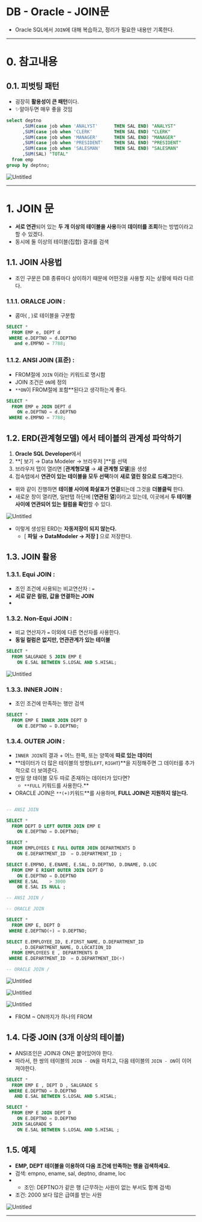 # DB - Oracle - JOIN문
- Oracle SQL에서 `JOIN`에 대해 복습하고, 정리가 필요한 내용만 기록한다.

---

# 0. 참고내용

## 0.1. 피벗팅 패턴

- 굉장히 **활용성이 큰 패턴**이다.
- ✨알아두면 매우 좋을 것임

```sql
select deptno 
      ,SUM(case job when 'ANALYST'      THEN SAL END) "ANALYST"
      ,SUM(case job when 'CLERK'        THEN SAL END) "CLERK"
      ,SUM(case job when 'MANAGER'      THEN SAL END) "MANAGER"
      ,SUM(case job when 'PRESIDENT'    THEN SAL END) "PRESIDENT"
      ,SUM(case job when 'SALESMAN'     THEN SAL END) "SALESMAN"
      ,SUM(SAL) "TOTAL"
  from emp
group by deptno;
```

![Untitled](https://lgh.notion.site/image/https%3A%2F%2Fs3-us-west-2.amazonaws.com%2Fsecure.notion-static.com%2F708f6c31-bb13-4985-8d49-35a9b02bf7e8%2FUntitled.png?table=block&id=a39c2a77-97db-4fb2-b173-24a1e28de71d&spaceId=d2c21b63-4fd7-4cc8-b09a-a59a09d82a76&width=1130&userId=&cache=v2)

---

# 1. JOIN 문

- **서로 연관**되어 있는 **두 개 이상의 테이블을 사용**하여 **데이터를 조회**하는 방법이라고 할 수 있겠다.
- 동시에 둘 이상의 테이블(집합) 결과를 검색

## 1.1. JOIN 사용법

- 조인 구문은 DB 종류마다 상이하기 때문에 어떤것을 사용할 지는 상황에 따라 다르다.

### 1.1.1. ORALCE JOIN :

- 콤마( , )로 테이블을 구분함

```sql
SELECT *
  FROM EMP e, DEPT d
 WHERE e.DEPTNO = d.DEPTNO 
   and e.EMPNO = 7788;
```

### 1.1.2. ANSI JOIN (표준) :

- FROM절에 `JOIN` 이라는 키워드로 명시함
- JOIN 조건은 `ON`에 정의
- `**ON`이 FROM절에 포함**된다고 생각하는게 좋다.

```sql
SELECT *
  FROM EMP e JOIN DEPT d
    ON e.DEPTNO = d.DEPTNO
 WHERE e.EMPNO = 7788;
```

## 1.2. ERD(관계형모델) 에서 테이블의 관계성 파악하기

1. **Oracle SQL Developer**에서
2. **[ 보기 → Data Modeler → 브라우저 ]**를 선택
3. 브라우저 탭이 열리면 [**관계형모델** → **새 관계형 모델**]을 생성
4. 접속탭에서 **연관이 있는 테이블을 모두 선택**하여 **새로 열린 창으로 드래그**한다.
- 위와 같이 진행하면 **테이블 사이에 화살표가 연결**되는데 그것을 **더블클릭** 한다.
- 새로운 창이 열리면, 일반탭 하단에 [**연관된 열**]이라고 있는데, 이곳에서 **두 테이블 사이에 연관되어 있는 컬럼을 확인**할 수 있다.

![Untitled](https://lgh.notion.site/image/https%3A%2F%2Fs3-us-west-2.amazonaws.com%2Fsecure.notion-static.com%2F71019e10-babd-4e0b-8aea-ab1fa933265f%2FUntitled.png?table=block&id=148718e2-9cc5-483c-b65a-5ae983d1be8c&spaceId=d2c21b63-4fd7-4cc8-b09a-a59a09d82a76&width=1480&userId=&cache=v2)

- 이렇게 생성된 ERD는 **자동저장이 되지 않는다.**
    - [ **파일 → DataModeler → 저장 ]**  으로 저장한다.

## 1.3. JOIN 활용

### 1.3.1. Equi JOIN :

- 조인 조건에 사용되는 비교연산자 : `=`
- **서로 같은 컬럼, 값을 연결하는 JOIN**
- 

### 1.3.2. Non-Equi JOIN :

- 비교 연산자가 `=` 이외에 다른 연산자를 사용한다.
- **동일 컬럼은 없지만, 연관관계가 있는 테이블**

```sql
SELECT *
  FROM SALGRADE S JOIN EMP E
    ON E.SAL BETWEEN S.LOSAL AND S.HISAL;
```

![Untitled](https://lgh.notion.site/image/https%3A%2F%2Fs3-us-west-2.amazonaws.com%2Fsecure.notion-static.com%2F893aca36-5dbb-4d45-90fa-79dc687246f0%2FUntitled.png?table=block&id=55d9007f-5985-470b-85fd-33bbd636385b&spaceId=d2c21b63-4fd7-4cc8-b09a-a59a09d82a76&width=1480&userId=&cache=v2)

### 1.3.3. INNER JOIN :

- 조인 조건에 만족하는 행만 검색

```sql
SELECT *
  FROM EMP E INNER JOIN DEPT D
    ON E.DEPTNO = D.DEPTNO;
```

### 1.3.4. **OUTER JOIN :**

- `INNER JOIN`의 결과 + 어느 한쪽, 또는 양쪽에 **따로 있는 데이터**
- **데이터가 더 많은 테이블의 방향(`LEFT`, `RIGHT`)**을 지정해주면 
그 데이터를 추가적으로 더 보여준다.
- 만일 양 테이블 모두 따로 존재하는 데이터가 있다면?
    - `**FULL` 키워드를 사용한다.**
- ORACLE JOIN은 `**(+)`키워드**를 사용하며, **FULL JOIN은 지원하지 않는다.**

```sql

-- ANSI JOIN

SELECT *
  FROM DEPT D LEFT OUTER JOIN EMP E
    ON E.DEPTNO = D.DEPTNO;

SELECT *
  FROM EMPLOYEES E FULL OUTER JOIN DEPARTMENTS D
    ON E.DEPARTMENT_ID  = D.DEPARTMENT_ID ;

SELECT E.EMPNO, E.ENAME, E.SAL, D.DEPTNO, D.DNAME, D.LOC
  FROM EMP E RIGHT OUTER JOIN DEPT D 
    ON E.DEPTNO = D.DEPTNO 
 WHERE E.SAL    > 3000
    OR E.SAL IS NULL ;

-- ANSI JOIN / 

-- ORACLE JOIN

SELECT *
  FROM EMP E, DEPT D
 WHERE E.DEPTNO(+) = D.DEPTNO;

SELECT E.EMPLOYEE_ID, E.FIRST_NAME, D.DEPARTMENT_ID
     , D.DEPARTMENT_NAME, D.LOCATION_ID
  FROM EMPLOYEES E , DEPARTMENTS D
 WHERE E.DEPARTMENT_ID  = D.DEPARTMENT_ID(+)

-- ORACLE JOIN /
```

![Untitled](https://lgh.notion.site/image/https%3A%2F%2Fs3-us-west-2.amazonaws.com%2Fsecure.notion-static.com%2Fd38966af-ae19-4e66-a427-b5da43ea6b4e%2FUntitled.png?table=block&id=f25b51ec-3731-4dfb-8b5e-f7e8a842b178&spaceId=d2c21b63-4fd7-4cc8-b09a-a59a09d82a76&width=1480&userId=&cache=v2)

![Untitled](https://lgh.notion.site/image/https%3A%2F%2Fs3-us-west-2.amazonaws.com%2Fsecure.notion-static.com%2F06d376d4-2b39-4487-9e87-48017ec0106d%2FUntitled.png?table=block&id=f67cc7c4-b6a0-4cc7-b304-392ff6898216&spaceId=d2c21b63-4fd7-4cc8-b09a-a59a09d82a76&width=1200&userId=&cache=v2)

![Untitled](https://lgh.notion.site/image/https%3A%2F%2Fs3-us-west-2.amazonaws.com%2Fsecure.notion-static.com%2Fb395f087-a13b-4691-ab75-1ab19cb21020%2FUntitled.png?table=block&id=0be15557-d7bf-40c9-9bb4-46368671701b&spaceId=d2c21b63-4fd7-4cc8-b09a-a59a09d82a76&width=1020&userId=&cache=v2)

- FROM ~ ON까지가  하나의 FROM

## 1.4. 다중 JOIN (3개 이상의 테이블)

- ANSI조인은 JOIN과 ON은 붙어있어야 한다.
- 따라서, 한 쌍의 테이블의 `JOIN - ON`을 마치고, 다음 테이블의 `JOIN - ON`이 이어져야한다.

```sql
SELECT *
  FROM EMP E , DEPT D , SALGRADE S
 WHERE E.DEPTNO = D.DEPTNO 
   AND E.SAL BETWEEN S.LOSAL AND S.HISAL;

SELECT * 
  FROM EMP E JOIN DEPT D 
    ON E.DEPTNO = D.DEPTNO
  JOIN SALGRADE S
    ON E.SAL BETWEEN S.LOSAL AND S.HISAL ;
```

## 1.5. 예제

- **EMP, DEPT 테이블을 이용하여 다음 조건에 만족하는 행을 검색하세요.**
- 검색: empno, ename, sal, deptno, dname, loc
- -  조인: DEPTNO가 같은 행 (근무하는 사원이 없는 부서도 함께 검색)
- 조건: 2000 보다 많은 급여를 받는 사원

![Untitled](https://lgh.notion.site/image/https%3A%2F%2Fs3-us-west-2.amazonaws.com%2Fsecure.notion-static.com%2Ff9d93bd2-47db-4129-aca6-54b40e091ecb%2FUntitled.png?table=block&id=1bd4c9b1-1f56-40e0-9167-5da006934e4f&spaceId=d2c21b63-4fd7-4cc8-b09a-a59a09d82a76&width=1220&userId=&cache=v2)

---
